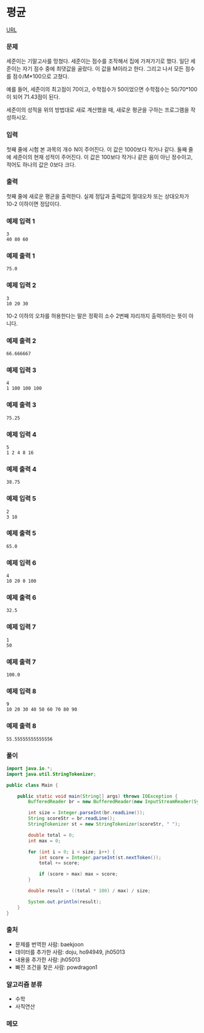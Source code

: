 평균
=============
[URL](https://www.acmicpc.net/problem/1546)

### 문제
세준이는 기말고사를 망쳤다. 세준이는 점수를 조작해서 집에 가져가기로 했다. 일단 세준이는 자기 점수 중에 최댓값을 골랐다. 이 값을 M이라고 한다. 그리고 나서 모든 점수를 점수/M*100으로 고쳤다.

예를 들어, 세준이의 최고점이 70이고, 수학점수가 50이었으면 수학점수는 50/70*100이 되어 71.43점이 된다.

세준이의 성적을 위의 방법대로 새로 계산했을 때, 새로운 평균을 구하는 프로그램을 작성하시오.

### 입력
첫째 줄에 시험 본 과목의 개수 N이 주어진다. 이 값은 1000보다 작거나 같다. 둘째 줄에 세준이의 현재 성적이 주어진다. 이 값은 100보다 작거나 같은 음이 아닌 정수이고, 적어도 하나의 값은 0보다 크다.

### 출력
첫째 줄에 새로운 평균을 출력한다. 실제 정답과 출력값의 절대오차 또는 상대오차가 10-2 이하이면 정답이다.

### 예제 입력 1
```
3
40 80 60
```

### 예제 출력 1
```
75.0
```

### 예제 입력 2
```
3
10 20 30
```
10-2 이하의 오차를 허용한다는 말은 정확히 소수 2번째 자리까지 출력하라는 뜻이 아니다.

### 예제 출력 2
```
66.666667
```

### 예제 입력 3
```
4
1 100 100 100
```

### 예제 출력 3
```
75.25
```

### 예제 입력 4
```
5
1 2 4 8 16
```

### 예제 출력 4
```
38.75
```

### 예제 입력 5
```
2
3 10
```

### 예제 출력 5
```
65.0
```


### 예제 입력 6
```
4
10 20 0 100
```

### 예제 출력 6
```
32.5
```

### 예제 입력 7
```
1
50
```

### 예제 출력 7
```
100.0
```

### 예제 입력 8
```
9
10 20 30 40 50 60 70 80 90
```

### 예제 출력 8
```
55.55555555555556
```

### 풀이
```java
import java.io.*;
import java.util.StringTokenizer;

public class Main {

    public static void main(String[] args) throws IOException {
        BufferedReader br = new BufferedReader(new InputStreamReader(System.in));

        int size = Integer.parseInt(br.readLine());
        String scoreStr = br.readLine();
        StringTokenizer st = new StringTokenizer(scoreStr, " ");

        double total = 0;
        int max = 0;

        for (int i = 0; i < size; i++) {
            int score = Integer.parseInt(st.nextToken());
            total += score;

            if (score > max) max = score;
        }

        double result = ((total * 100) / max) / size;

        System.out.println(result);
    }
}
```

### 출처
- 문제를 번역한 사람: baekjoon
- 데이터를 추가한 사람: doju, ho94949, jh05013
- 내용을 추가한 사람: jh05013
- 빠진 조건을 찾은 사람: powdragon1

### 알고리즘 분류 
- 수학
- 사칙연산

### 메모
